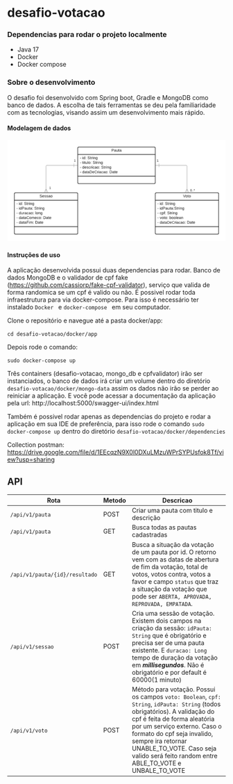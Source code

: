 # desafio-votacao
### Dependencias para rodar o projeto localmente
- Java 17
- Docker
- Docker compose


### Sobre o desenvolvimento

O desafio foi desenvolvido com Spring boot, Gradle e MongoDB como banco de dados. A escolha de tais
ferramentas se deu pela familiaridade com as tecnologias, visando assim um desenvolvimento mais rápido.

#### Modelagem de dados

![image](modelagem.png)

#### Instruções de uso

A aplicação desenvolvida possui duas dependencias para rodar. Banco de dados MongoDB e o validador de cpf
fake (https://github.com/cassiorp/fake-cpf-validator), serviço que valida de forma randomica se um cpf é valido ou não.
É possivel rodar toda infraestrutura para via docker-compose. Para isso é necessário ter instalado  ````Docker ````
e  ````docker-compose ```` em seu computador.

Clone o repositório e navegue até a pasta docker/app:

`````
cd desafio-votacao/docker/app
````` 

Depois rode o comando:

````
sudo docker-compose up
````

Três containers (desafio-votacao, mongo_db e cpfvalidator) irão ser instanciados, o banco de dados irá criar um volume
dentro do diretório ````desafio-votacao/docker/mongo-data```` assim os dados não irão se perder ao reiniciar a aplicação. E você
pode acessar a documentação da aplicação pela url: http://localhost:5000/swagger-ui/index.html

Também é possivel rodar apenas as dependencias do projeto e rodar a aplicação em sua IDE de preferência, para isso rode
o comando ````sudo docker-compose up```` dentro do diretório ````desafio-votacao/docker/dependencies````

Collection postman: https://drive.google.com/file/d/1EEcqzN9X0l0DXuLMzuWPrSYPUsfok8Tf/view?usp=sharing
## API

| Rota                           | Metodo | Descricao                                                                                                                                                                                                                                                                                                                                       |
|--------------------------------|--------|-------------------------------------------------------------------------------------------------------------------------------------------------------------------------------------------------------------------------------------------------------------------------------------------------------------------------------------------------|
| `/api/v1/pauta`                | POST   | Criar uma pauta com titulo e descrição                                                                                                                                                                                                                                                                                                          |
| `/api/v1/pauta`                | GET    | Busca todas as pautas cadastradas                                                                                                                                                                                                                                                                                                               |
| `/api/v1/pauta/{id}/resultado` | GET    | Busca a situação da votação de um pauta por id. O retorno vem com as datas de abertura de fim da votação, total de votos, votos contra, votos a favor e campo `status` que traz a situação da votação que pode ser `ABERTA, APROVADA, REPROVADA, EMPATADA`.                                                                                     |
| `/api/v1/sessao`               | POST   | Cria uma sessão de votação. Existem dois campos na criação da sessão: ```idPauta: String``` que é obrigatório e precisa ser de uma pauta existente. E ```duracao: Long``` tempo de duração da votação em ***millisegundos***. Não é obrigatório e por default é 60000(1 minuto)                                                                 |
| `/api/v1/voto`                 | POST   | Método para votação. Possui os campos ```voto: Boolean```, ```cpf: String```, ```idPauta: String``` (todos obrigatórios). A validação do cpf é feita de forma aleatória por um serviço externo. Caso o formato do cpf seja invalido, sempre ira retornar UNABLE_TO_VOTE. Caso seja valido será feito random entre ABLE_TO_VOTE e UNBALE_TO_VOTE |
